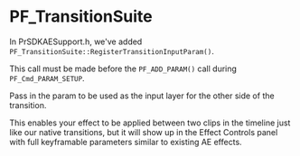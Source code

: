 # PF_TransitionSuite

In PrSDKAESupport.h, we've added `PF_TransitionSuite::RegisterTransitionInputParam()`.

This call must be made before the `PF_ADD_PARAM()` call during `PF_Cmd_PARAM_SETUP`.

Pass in the param to be used as the input layer for the other side of the transition.

This enables your effect to be applied between two clips in the timeline just like our native transitions, but it will show up in the Effect Controls panel with full keyframable parameters similar to existing AE effects.
